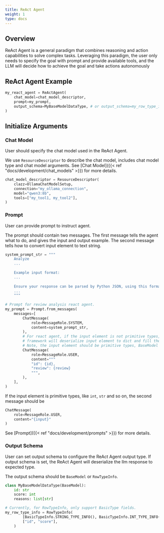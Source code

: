 ```yaml
---
title: ReAct Agent
weight: 1
type: docs
---
```

<!--
Licensed to the Apache Software Foundation (ASF) under one
or more contributor license agreements.  See the NOTICE file
distributed with this work for additional information
regarding copyright ownership.  The ASF licenses this file
to you under the Apache License, Version 2.0 (the
"License"); you may not use this file except in compliance
with the License.  You may obtain a copy of the License at

  http://www.apache.org/licenses/LICENSE-2.0

Unless required by applicable law or agreed to in writing,
software distributed under the License is distributed on an
"AS IS" BASIS, WITHOUT WARRANTIES OR CONDITIONS OF ANY
KIND, either express or implied.  See the License for the
specific language governing permissions and limitations
under the License.
-->

## Overview

ReAct Agent is a general paradigm that combines reasoning and action capabilities to solve complex tasks. Leveraging this paradigm, the user only needs to specify the goal with prompt and provide available tools, and the LLM will decide how to achieve the goal and take actions autonomously

## ReAct Agent Example

```python
my_react_agent = ReActAgent(
    chat_model=chat_model_descriptor,
    prompt=my_prompt,
    output_schema=MyBaseModelDataType, # or output_schema=my_row_type_info
)
```
## Initialize Arguments
### Chat Model
User should specify the chat model used in the ReAct Agent.

We use `ResourceDescriptor` to describe the chat model, includes chat model type and chat model arguments. See [Chat Model]({{< ref "docs/development/chat_models" >}}) for more details.
```python
chat_model_descriptor = ResourceDescriptor(
    clazz=OllamaChatModelSetup,
    connection="my_ollama_connection",
    model="qwen3:8b",
    tools=["my_tool1, my_tool2"],
)
```

### Prompt
User can provide prompt to instruct agent. 

The prompt should contain two messages. The first message tells the agent what to do, and gives the input and output example. The second message tells how to convert input element to text string.
```python
system_prompt_str = """
    Analyze 
    ...
    
    Example input format: 
    ...
    
    Ensure your response can be parsed by Python JSON, using this format as an example:
    ...
    """
    
# Prompt for review analysis react agent.
my_prompt = Prompt.from_messages(
    messages=[
        ChatMessage(
            role=MessageRole.SYSTEM,
            content=system_prompt_str,
        ),
        # For react agent, if the input element is not primitive types,
        # framework will deserialize input element to dict and fill the prompt.
        # Note, the input element should be primitive types, BaseModel or Row.
        ChatMessage(
            role=MessageRole.USER,
            content="""
            "id": {id},
            "review": {review}
            """,
        ),
    ],
) 

```
If the input element is primitive types, like `int`, `str` and so on, the second message should be
```python
ChatMessage(
    role=MessageRole.USER,
    content="{input}"
)
```

See [Prompt]({{< ref "docs/development/prompts" >}}) for more details.

### Output Schema
User can set output schema to configure the ReAct Agent output type. If output schema is set, the ReAct Agent will deserialize the llm response to expected type. 

The output schema should be `BaseModel` or `RowTypeInfo`.
```python
class MyBaseModelDataType(BaseModel):
    id: str
    score: int
    reasons: list[str]

# Currently, for RowTypeInfo, only support BasicType fields.
my_row_type_info = RowTypeInfo(
        [BasicTypeInfo.STRING_TYPE_INFO(), BasicTypeInfo.INT_TYPE_INFO()],
        ["id", "score"],
    )
```

